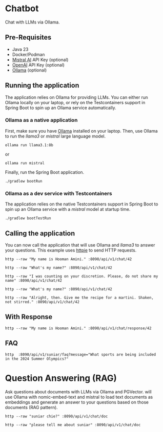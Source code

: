 # Chatbot

Chat with LLMs via Ollama.
## Pre-Requisites

* Java 23
* Docker/Podman
* [Mistral AI](https://console.mistral.ai) API Key (optional)
* [OpenAI](https://platform.openai.com) API Key (optional)
* [Ollama](https://ollama.ai) (optional)


## Running the application

The application relies on Ollama for providing LLMs. You can either run Ollama locally on your laptop, or rely on the Testcontainers support in Spring Boot to spin up an Ollama service automatically.

### Ollama as a native application

First, make sure you have [Ollama](https://ollama.ai) installed on your laptop.
Then, use Ollama to run the _llama3_ or _mistral_ large language model.
```shell
ollama run llama3.1:8b
```
or
```shell
ollama run mistral
```


Finally, run the Spring Boot application.

```shell
./gradlew bootRun
```

### Ollama as a dev service with Testcontainers

The application relies on the native Testcontainers support in Spring Boot to spin up an Ollama service with a _mistral_ model at startup time.

```shell
./gradlew bootTestRun
```

## Calling the application

You can now call the application that will use Ollama and _llama3_ to answer your questions.
This example uses [httpie](https://httpie.io) to send HTTP requests.

```shell
http --raw "My name is Hooman Amini." :8090/api/v1/chat/42
```

```shell
http --raw "What's my name?" :8090/api/v1/chat/42
```

```shell
http --raw "I was counting on your discretion. Please, do not share my name" :8090/api/v1/chat/42
```

```shell
http --raw "What's my name?" :8090/api/v1/chat/42
```

```shell
http --raw "Alright, then. Give me the recipe for a martini. Shaken, not stirred." :8090/api/v1/chat/42
```

## With Response

```shell
http --raw "My name is Hooman Amini." :8090/api/v1/chat/response/42
```

## FAQ

```shell
http  :8090/api/v1/suniar/faq?message="What sports are being included in the 2024 Summer Olympics?"
```
# Question Answering (RAG)

Ask questions about documents with LLMs via Ollama and PGVector.
will use Ollama with nomic-embed-text and mistral to load text documents 
as embeddings and generate an answer to your questions based on 
those documents (RAG pattern).


```shell
http --raw "suniar chie?" :8090/api/v1/chat/doc
```

```shell
http --raw "please tell me about suniar" :8090/api/v1/chat/doc
```